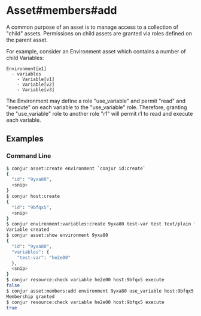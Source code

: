 Asset#members#add
=================

A common purpose of an asset is to manage access to a collection of "child" assets. Permissions on child assets are granted
via roles defined on the parent asset.

For example, consider an Environment asset which contains a number of child Variables:

```
Environment[e1]
  - variables
    - Variable[v1]
    - Variable[v2]
    - Variable[v3]
```

The Environment may define a role "use_variable" and permit "read" and "execute" on each variable to the "use_variable" role. 
Therefore, granting the "use_variable" role to another role "r1" will permit r1 to read and execute each variable.

Examples
--------

### Command Line

```bash
$ conjur asset:create environment `conjur id:create`
{
  "id": "9yxa80",
  <snip>
}
$ conjur host:create
{
  "id": "9bfqx5",
  <snip>
}
$ conjur environment:variables:create 9yxa80 test-var test text/plain "the-value"
Variable created
$ conjur asset:show environment 9yxa80
{
  "id": "9yxa80",
  "variables": {
    "test-var": "he2e00"
  },
  <snip>
}
$ conjur resource:check variable he2e00 host:9bfqx5 execute
false
$ conjur asset:members:add environment 9yxa80 use_variable host:9bfqx5
Membership granted
$ conjur resource:check variable he2e00 host:9bfqx5 execute
true
```
